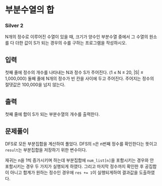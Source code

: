 # 부분수열의 합

### Silver 2

N개의 정수로 이루어진 수열이 있을 때, 크기가 양수인 부분수열 중에서 그 수열의 원소를 다 더한 값이 S가 되는 경우의 수를 구하는 프로그램을 작성하시오.

## 입력
첫째 줄에 정수의 개수를 나타내는 N과 정수 S가 주어진다. (1 ≤ N ≤ 20, |S| ≤ 1,000,000) 둘째 줄에 N개의 정수가 빈 칸을 사이에 두고 주어진다. 주어지는 정수의 절댓값은 100,000을 넘지 않는다.

## 출력
첫째 줄에 합이 S가 되는 부분수열의 개수를 출력한다.

## 문제풀이
DFS로 모든 부분집합을 계산하여 풀었다. DFS의 `n`은 n번째 정수를 확인한다는 뜻이고 `result`는 부분집합을 저장하기 위한 변수이다.

재귀는 n을 1씩 증가시키며 하는데 부분집합에 `num_list[n]`을 포함시키는 경우와 안 포함시키는 경우 두 가지가 실행되게 하였다. 그리고 마지막 정수까지 확인한 후 공집합이 아니고 합계가 원하는 정수인 경우에 `res += 1`이 실행되게하여 결과값을 도출하였다.
